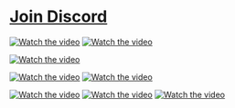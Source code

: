 # [Join Discord](https://discord.gg/fG8gtywEZ5)

[![Watch the video](https://img.youtube.com/vi/VxzdW6-mHu8/maxresdefault.jpg)](https://youtu.be/VxzdW6-mHu8)
[![Watch the video](https://img.youtube.com/vi/pXUUpcOqRuk/maxresdefault.jpg)](https://youtu.be/pXUUpcOqRuk)

[![Watch the video](https://img.youtube.com/vi/IoDgxo8zAyU/maxresdefault.jpg)](https://youtu.be/IoDgxo8zAyU)


[![Watch the video](https://img.youtube.com/vi/7yhRN-I6ow4/maxresdefault.jpg)](https://youtu.be/7yhRN-I6ow4)
[![Watch the video](https://img.youtube.com/vi/cATFpHoHyIY/maxresdefault.jpg)](https://youtu.be/cATFpHoHyIY)

[![Watch the video](https://img.youtube.com/vi/rs2ahUv-bFk/maxresdefault.jpg)](https://youtu.be/rs2ahUv-bFk)
[![Watch the video](https://img.youtube.com/vi/uW6H5GGTZkc/maxresdefault.jpg)](https://youtu.be/uW6H5GGTZkc)
[![Watch the video](https://img.youtube.com/vi/JKFgLKvTYJI/maxresdefault.jpg)](https://youtu.be/JKFgLKvTYJI)

